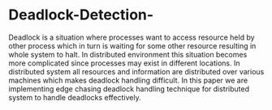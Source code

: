 # Deadlock-Detection-
Deadlock is a situation where processes want to access resource held by other process which in turn is waiting for some other resource resulting in whole system to halt. In distributed environment this situation becomes more complicated since processes may exist in different locations. In distributed system all resources and information are distributed over various machines which makes deadlock handling difficult. In this paper we are implementing edge chasing deadlock handling technique for distributed system to handle deadlocks effectively.
